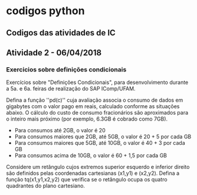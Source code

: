 # codigos python
## Codigos das atividades de IC

## Atividade 2 - 06/04/2018
### Exercicios sobre definições condicionais

Exercícios sobre "Definições Condicionais", para desenvolvimento durante a 5a. e 6a. feiras de realização do SAP IComp/UFAM.

Defina a função ''pd(c)'' cuja avaliação associa o consumo de dados em gigabytes com o valor pago em reais, calculado conforme as situações abaixo. O cálculo do custo de consumo fracionários são aproximados para o inteiro mais próximo (por exemplo, 6.3GB é cobrado como 7GB).

* Para consumos até 2GB, o valor é 20
* Para consumos maiores que 2GB, até 5GB, o valor é 20 + 5 por cada GB
* Para consumos maiores que 5GB, até 10GB, o valor é 40 + 3 por cada GB
* Para consumos acima de 10GB, o valor é 60 + 1,5 por cada GB

Considere um retângulo cujos extremos superior esquerdo e inferior direito são definidos pelas coordenadas cartesianas (x1,y1) e (x2,y2). Defina a função tq(x1,y1,x2,y2) que verifica se o retângulo ocupa os quatro quadrantes do plano cartesiano.
